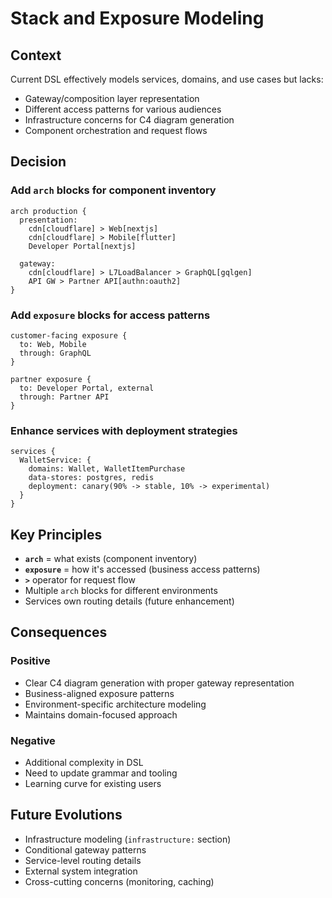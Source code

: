 # Stack and Exposure Modeling

## Context
Current DSL effectively models services, domains, and use cases but lacks:
- Gateway/composition layer representation
- Different access patterns for various audiences  
- Infrastructure concerns for C4 diagram generation
- Component orchestration and request flows

## Decision

### Add `arch` blocks for component inventory
```
arch production {
  presentation:
    cdn[cloudflare] > Web[nextjs]
    cdn[cloudflare] > Mobile[flutter]
    Developer Portal[nextjs]
  
  gateway:
    cdn[cloudflare] > L7LoadBalancer > GraphQL[gqlgen]
    API GW > Partner API[authn:oauth2]
}
```

### Add `exposure` blocks for access patterns
```
customer-facing exposure {
  to: Web, Mobile
  through: GraphQL
}

partner exposure {
  to: Developer Portal, external
  through: Partner API
}
```

### Enhance services with deployment strategies
```
services {
  WalletService: {
    domains: Wallet, WalletItemPurchase
    data-stores: postgres, redis
    deployment: canary(90% -> stable, 10% -> experimental)
  }
}
```

## Key Principles
- **`arch`** = what exists (component inventory)
- **`exposure`** = how it's accessed (business access patterns)
- **`>`** operator for request flow
- Multiple `arch` blocks for different environments
- Services own routing details (future enhancement)

## Consequences

### Positive
- Clear C4 diagram generation with proper gateway representation
- Business-aligned exposure patterns
- Environment-specific architecture modeling
- Maintains domain-focused approach

### Negative
- Additional complexity in DSL
- Need to update grammar and tooling
- Learning curve for existing users

## Future Evolutions
- Infrastructure modeling (`infrastructure:` section)
- Conditional gateway patterns
- Service-level routing details
- External system integration
- Cross-cutting concerns (monitoring, caching)

